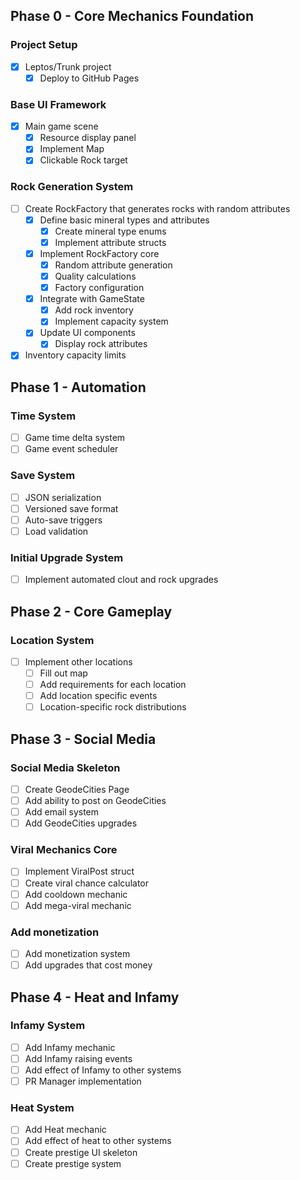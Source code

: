 ## Phase 0 - Core Mechanics Foundation
### Project Setup
- [x] Leptos/Trunk project
  - [x] Deploy to GitHub Pages

### Base UI Framework
- [x] Main game scene
  - [x] Resource display panel
  - [x] Implement Map
  - [x] Clickable Rock target

### Rock Generation System
- [ ] Create RockFactory that generates rocks with random attributes
  - [x] Define basic mineral types and attributes
    - [x] Create mineral type enums
    - [x] Implement attribute structs
  - [x] Implement RockFactory core
    - [x] Random attribute generation
    - [x] Quality calculations
    - [x] Factory configuration
  - [x] Integrate with GameState
    - [x] Add rock inventory
    - [x] Implement capacity system
  - [x] Update UI components
    - [x] Display rock attributes
- [x] Inventory capacity limits

## Phase 1 - Automation

### Time System
- [ ] Game time delta system
- [ ] Game event scheduler

### Save System
- [ ] JSON serialization
- [ ] Versioned save format
- [ ] Auto-save triggers
- [ ] Load validation

### Initial Upgrade System
- [ ] Implement automated clout and rock upgrades

## Phase 2 - Core Gameplay

### Location System
- [ ] Implement other locations
  - [ ] Fill out map
  - [ ] Add requirements for each location
  - [ ] Add location specific events
  - [ ] Location-specific rock distributions

## Phase 3 - Social Media

### Social Media Skeleton
- [ ] Create GeodeCities Page
- [ ] Add ability to post on GeodeCities
- [ ] Add email system
- [ ] Add GeodeCities upgrades

### Viral Mechanics Core
- [ ] Implement ViralPost struct
- [ ] Create viral chance calculator
- [ ] Add cooldown mechanic
- [ ] Add mega-viral mechanic

### Add monetization
- [ ] Add monetization system
- [ ] Add upgrades that cost money

## Phase 4 - Heat and Infamy

### Infamy System
- [ ] Add Infamy mechanic
- [ ] Add Infamy raising events
- [ ] Add effect of Infamy to other systems
- [ ] PR Manager implementation

### Heat System
- [ ] Add Heat mechanic
- [ ] Add effect of heat to other systems
- [ ] Create prestige UI skeleton
- [ ] Create prestige system